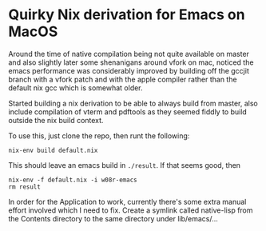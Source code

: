 # Quirky Nix derivation for Emacs on MacOS

Around the time of native compilation being not quite available on
master and also slightly later some shenanigans around vfork on mac,
noticed the emacs performance was considerably improved by building
off the gccjit branch with a vfork patch and with the apple compiler
rather than the default nix gcc which is somewhat older.

Started building a nix derivation to be able to always build from
master, also include compilation of vterm and pdftools as they seemed
fiddly to build outside the nix build context.

To use this, just clone the repo, then runt the following:

```
nix-env build default.nix
```

This should leave an emacs build in `./result`.  If that seems good, then

```
nix-env -f default.nix -i w08r-emacs
rm result
```

In order for the Application to work, currently there's some extra
manual effort involved which I need to fix.  Create a symlink called
native-lisp from the Contents directory to the same directory under
lib/emacs/...
